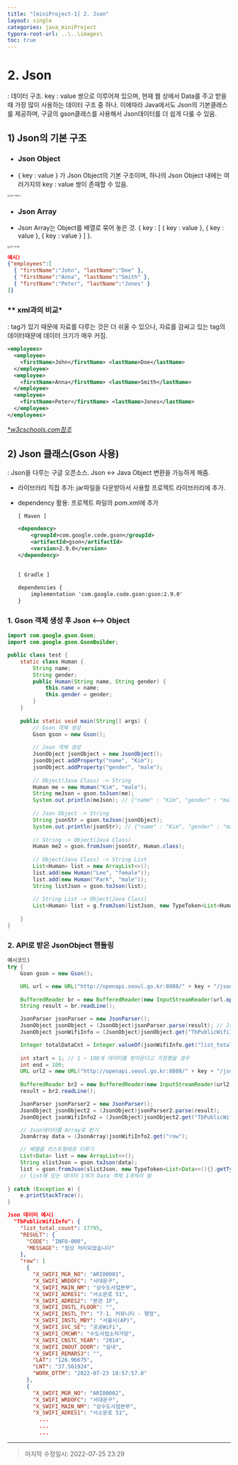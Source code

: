 ```yaml
---
title: "[miniProject-1] 2. Json"
layout: single
categories: java_miniProject
typora-root-url: ..\..\images\
toc: true
---
```


# 2. Json

: 데이터 구조. key : value 쌍으로 이루어져 있으며, 현재 웹 상에서 Data를 주고 받을 때 가장 많이 사용하는 데이터 구조 중 하나. 이에따라 Java에서도 Json의 기본클래스를 제공하며, 구글의 gson클래스를 사용해서 Json데이터를 더 쉽게 다룰 수 있음.

## 1) Json의 기본 구조

- ### Json Object

- { key : value } 가 Json Object의 기본 구조이며, 하나의 Json Object 내에는 여러가지의 key : value 쌍이 존재할 수 있음.

<img src="..\..\images\json-object.png" alt="json-object" style="zoom: 33%;" /><br>

- ### Json Array

- Json Array는 Object를 배열로 묶어 놓은 것. { key : [ { key : value }, { key : value }, { key : value } ] }.

<img src="..\..\images\json-array.png" alt="json-array" style="zoom:33%;" /> <br>

```json
예시)
{"employees":[
  { "firstName":"John", "lastName":"Doe" },
  { "firstName":"Anna", "lastName":"Smith" },
  { "firstName":"Peter", "lastName":"Jones" }
]}
```

### ** xml과의 비교*

: tag가 있기 때문에 자료를 다루는 것은 더 쉬울 수 있으나, 자료를 감싸고 있는 tag의 데이터때문에 데이터 크기가 매우 커짐.

```xml
<employees>
  <employee>
    <firstName>John</firstName> <lastName>Doe</lastName>
  </employee>
  <employee>
    <firstName>Anna</firstName> <lastName>Smith</lastName>
  </employee>
  <employee>
    <firstName>Peter</firstName> <lastName>Jones</lastName>
  </employee>
</employees>
```

[**w3cschools.com참조*](https://www.w3schools.com/js/js_json_xml.asp)



## 2) Json 클래스(Gson 사용)

: Json을 다루는 구글 오픈소스. Json <-> Java Object 변환을 가능하게 해줌.

- 라이브러리 직접 추가: jar파일을 다운받아서 사용할 프로젝트 라이브러리에 추가.

- dependency 활용: 프로젝트 파일의 pom.xml에 추가

  ```xml
  [ Maven ]
  
  <dependency>  
      <groupId>com.google.code.gson</groupId>  
      <artifactId>gson</artifactId>  
      <version>2.9.0</version>
  </dependency>
  
      
  [ Gradle ]
      
  dependencies {  
      implementation 'com.google.code.gson:gson:2.9.0'
  }
  ```

### 1. Gson 객체 생성 후 Json <--> Object

```java
import com.google.gson.Gson;
import com.google.gson.GsonBuilder; 

public class test {    
    static class Human {
        String name;
        String gender;
        public Human(String name, String gender) {
            this.name = name;
            this.gender = gender;
        }
    }
    
    public static void main(String[] args) {                
   		// Gson 객체 생성
        Gson gson = new Gson();         
        
        // Json 객체 생성
        JsonObject jsonObject = new JsonObject();
        jsonObject.addProperty("name", "Kim");
        jsonObject.addProperty("gender", "male");
            
        // Object(Java Class) -> String
        Human me = new Human("Kim", "male");
        String meJson = gson.toJson(me);
        System.out.println(meJson); // {"name" : "Kim", "gender" : "male"}
        
        // Json Object -> String
        String jsonStr = gson.toJson(jsonObject);
        System.out.println(jsonStr); // {"name" : "Kim", "gender" : "male"}
        
        // String -> Object(Java Class)
        Human me2 = gson.fromJson(jsonStr, Human.class);
            
        // Object(Java Class) -> String List
        List<Human> list = new ArrayList<>();
        list.add(new Human("Lee", "female"));
        list.add(new Human("Park", "male"));
        String listJson = gson.toJson(list);
        
        // String List -> Object(Java Class)
        List<Human> list = g.fromJson(listJson, new TypeToken<List<Human>>(){}.getType());
            
    }
}
```

### 2. API로 받은 JsonObject 핸들링

```java
예시코드)
try {
    Gson gson = new Gson();

    URL url = new URL("http://openapi.seoul.go.kr:8088/" + key + "/json/TbPublicWifiInfo/1/5/");
    
    BufferedReader br = new BufferedReader(new InputStreamReader(url.openStream(), "UTF-8"));
    String result = br.readLine();

    JsonParser jsonParser = new JsonParser();
    JsonObject jsonObject = (JsonObject)jsonParser.parse(result); // Json객체에 전달받은 자료 담기
    JsonObject jsonWifiInfo = (JsonObject)jsonObject.get("TbPublicWifiInfo");

    Integer totalDataCnt = Integer.valueOf(jsonWifiInfo.get("list_total_count").toString()); // 총 데이터 개수
    
    int start = 1; // 1 ~ 100개 데이터를 받아온다고 가정했을 경우
    int end = 100;
    URL url2 = new URL("http://openapi.seoul.go.kr:8088/" + key + "/json/TbPublicWifiInfo/" + start + "/" + end + "/");
				
    BufferedReader br2 = new BufferedReader(new InputStreamReader(url2.openStream(), "UTF-8"));
    result = br2.readLine();

    JsonParser jsonParser2 = new JsonParser();
    JsonObject jsonObject2 = (JsonObject)jsonParser2.parse(result);
    JsonObject jsonWifiInfo2 = (JsonObject)jsonObject2.get("TbPublicWifiInfo");

    // Json데이터를 Array로 받기 
    JsonArray data = (JsonArray)jsonWifiInfo2.get("row");

    // 배열을 리스트형태로 다루기
    List<Data> list = new ArrayList<>();
    String slistJson = gson.toJson(data);
    list = gson.fromJson(slistJson, new TypeToken<List<Data>>(){}.getType());
    // list에 있는 데이터 1개가 Data 객체 1개씩이 됨
    
} catch (Exception e) {
    e.printStackTrace();
}
```

```json
Json 데이터 예시)
  "TbPublicWifiInfo": {
    "list_total_count": 17795,
    "RESULT": {
      "CODE": "INFO-000",
      "MESSAGE": "정상 처리되었습니다"
    },
    "row": [
      {
        "X_SWIFI_MGR_NO": "ARI00001",
        "X_SWIFI_WRDOFC": "서대문구",
        "X_SWIFI_MAIN_NM": "상수도사업본부",
        "X_SWIFI_ADRES1": "서소문로 51",
        "X_SWIFI_ADRES2": "본관 1F",
        "X_SWIFI_INSTL_FLOOR": "",
        "X_SWIFI_INSTL_TY": "7-1. 커뮤니티 - 행정",
        "X_SWIFI_INSTL_MBY": "서울시(AP)",
        "X_SWIFI_SVC_SE": "공공WiFi",
        "X_SWIFI_CMCWR": "수도사업소자가망",
        "X_SWIFI_CNSTC_YEAR": "2014",
        "X_SWIFI_INOUT_DOOR": "실내",
        "X_SWIFI_REMARS3": "",
        "LAT": "126.96675",
        "LNT": "37.561924",
        "WORK_DTTM": "2022-07-23 10:57:57.0"
      },
      {
        "X_SWIFI_MGR_NO": "ARI00002",
        "X_SWIFI_WRDOFC": "서대문구",
        "X_SWIFI_MAIN_NM": "상수도사업본부",
        "X_SWIFI_ADRES1": "서소문로 51",
          ...
          ...
          ...
```

------

> 마지막 수정일시: 2022-07-25 23:29